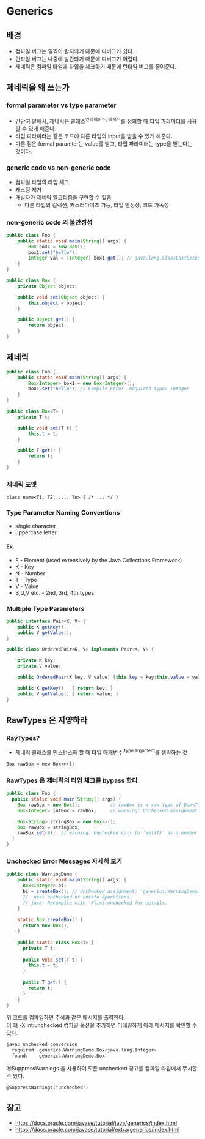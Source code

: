 # Generics

## 배경

- 컴파일 버그는 일찍이 탐지되기 때문에 디버그가 쉽다.
- 런타임 버그는 나중에 발견되기 때문에 디버그가 어렵다.
- 제네릭은 컴파일 타임에 타입을 체크하기 때문에 런타임 버그를 줄여준다.

## 제네릭을 왜 쓰는가

### formal parameter vs type parameter

- 간단히 말해서, 제네릭은 클래스<sup>인터페이스, 메서드</sup>를 정의할 때 타입 파라미터를 사용할 수 있게 해준다.
- 타입 파라미터는 같은 코드에 다른 타입의 input을 받을 수 있게 해준다.
- 다른 점은 formal paramter는 value를 받고, 타입 파라미터는 type을 받는다는 것이다.

### generic code vs non-generic code

- 컴파일 타임의 타입 체크
- 캐스팅 제거
- 개발자가 제네릭 알고리즘을 구현할 수 있음
    - 다른 타입의 컬렉션, 커스터마이즈 가능, 타입 안정성, 코드 가독성

### non-generic code 의 불안정성

```java
public class Foo {
    public static void main(String[] args) {
        Box box1 = new Box();
        box1.set("hello");
        Integer val = (Integer) box1.get(); // java.lang.ClassCastException
    }
}

public class Box {
    private Object object;

    public void set(Object object) {
        this.object = object;
    }

    public Object get() {
        return object;
    }
}
```

## 제네릭

```java
public class Foo {
    public static void main(String[] args) {
        Box<Integer> box1 = new Box<Integer>();
        box1.set("hello"); // Compile Error  Required type: Integer
    }
}

public class Box<T> {
    private T t;

    public void set(T t) {
        this.t = t;
    }

    public T get() {
        return t;
    }
}

```

### 제네릭 포맷

````
class name<T1, T2, ..., Tn> { /* ... */ }
````

### Type Parameter Naming Conventions

- single character
- uppercase letter

#### Ex.

- E - Element (used extensively by the Java Collections Framework)
- K - Key
- N - Number
- T - Type
- V - Value
- S,U,V etc. - 2nd, 3rd, 4th types

### Multiple Type Parameters

```java
public interface Pair<K, V> {
    public K getKey();
    public V getValue();
}

public class OrderedPair<K, V> implements Pair<K, V> {

    private K key;
    private V value;

    public OrderedPair(K key, V value) {this.key = key;this.value = value;}

    public K getKey()	{ return key; }
    public V getValue() { return value; }
}
```

## RawTypes 은 지양하라

### RayTypes?

- 제네릭 클래스를 인스턴스화 할 때 타입 매개변수 <sup>type argument</sup>를 생략하는 것

````
Box rawBox = new Box<>();
````

### RawTypes 은 제네릭의 타입 체크를 bypass 한다


```java
public class Foo {
  public static void main(String[] args) {
    Box rawBox = new Box();           // rawBox is a raw type of Box<T>
    Box<Integer> intBox = rawBox;     // warning: Unchecked assignment: '...Box' to '...Box<java.lang.Integer>'

    Box<String> stringBox = new Box<>();
    Box rawBox = stringBox;
    rawBox.set(8);  // warning: Unchecked call to 'set(T)' as a member of raw type '...Foo'
  }
}

```

### Unchecked Error Messages 자세히 보기

```java
public class WarningDemo {
    public static void main(String[] args) {
      Box<Integer> bi;
      bi = createBox(); // Unchecked assignment: 'generics.WarningDemo.Box' to 'generics.WarningDemo.Box<java.lang.Integer>'
      //  uses unchecked or unsafe operations.
      // java: Recompile with -Xlint:unchecked for details.
    }
  
    static Box createBox() {
      return new Box();
    }
  
    public static class Box<T> {
      private T t;
  
      public void set(T t) {
        this.t = t;
      }
  
      public T get() {
        return t;
      }
    }
}
```

위 코드를 컴파일하면 주석과 같은 메시지를 출력한다.  
이 떄 -Xlint:unchecked 컴파일 옵션을 추가하면 디테일하게 아래 메시지를 확인할 수 있다.  

```bash
java: unchecked conversion
  required: generics.WarningDemo.Box<java.lang.Integer>
  found:    generics.WarningDemo.Box
```

@SuppressWarnings 을 사용하여 모든 unchecked 경고를 컴파일 타임에서 무시할 수 있다.

````
@SuppressWarnings("unchecked")
````

## 참고

- https://docs.oracle.com/javase/tutorial/java/generics/index.html
- https://docs.oracle.com/javase/tutorial/extra/generics/index.html
